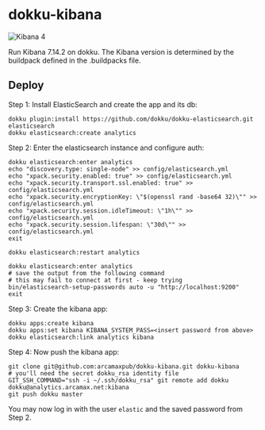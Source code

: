 # dokku-kibana

![Kibana 4](kibana.png)

Run Kibana 7.14.2 on dokku. The Kibana version is determined by the buildpack defined in the .buildpacks file.

## Deploy

Step 1: Install ElasticSearch and create the app and its db:

```
dokku plugin:install https://github.com/dokku/dokku-elasticsearch.git elasticsearch
dokku elasticsearch:create analytics
```

Step 2: Enter the elasticsearch instance and configure auth:

```
dokku elasticsearch:enter analytics
echo "discovery.type: single-node" >> config/elasticsearch.yml
echo "xpack.security.enabled: true" >> config/elasticsearch.yml
echo "xpack.security.transport.ssl.enabled: true" >> config/elasticsearch.yml
echo "xpack.security.encryptionKey: \"$(openssl rand -base64 32)\"" >> config/elasticsearch.yml
echo "xpack.security.session.idleTimeout: \"1h\"" >> config/elasticsearch.yml
echo "xpack.security.session.lifespan: \"30d\"" >> config/elasticsearch.yml
exit

dokku elasticsearch:restart analytics

dokku elasticsearch:enter analytics
# save the output from the following command
# this may fail to connect at first - keep trying
bin/elasticsearch-setup-passwords auto -u "http://localhost:9200"
exit
```

Step 3: Create the kibana app:

```
dokku apps:create kibana
dokku apps:set kibana KIBANA_SYSTEM_PASS=<insert password from above>
dokku elasticsearch:link analytics kibana
```

Step 4: Now push the kibana app:

```
git clone git@github.com:arcamaxpub/dokku-kibana.git dokku-kibana
# you'll need the secret dokku_rsa identity file
GIT_SSH_COMMAND="ssh -i ~/.ssh/dokku_rsa" git remote add dokku dokku@analytics.arcamax.net:kibana
git push dokku master
```

You may now log in with the user `elastic` and the saved password from Step 2.
